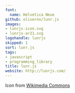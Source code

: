 ```yaml
---
font:
  name: Helvetica Neue
github: olivernn/lunr.js
images:
- lunrjs-icon.svg
- lunrjs-ar21.svg
logohandle: lunrjs
skipped: 1
sort: lunr.js
tags:
- javascript
- programming_library
title: lunr.js
website: http://lunrjs.com/
---
```


Icon from [Wikimedia Commons](https://commons.wikimedia.org/wiki/File:Waxing_crescent_moon_symbol.svg)
